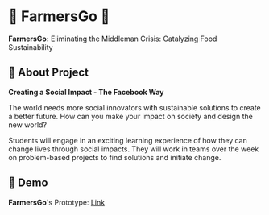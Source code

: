
# 🌽 FarmersGo 🥕

**FarmersGo:** Eliminating the Middleman Crisis: Catalyzing Food Sustainability





## 🚀 About Project

**Creating a Social Impact - The Facebook Way**

The world needs more social innovators with sustainable solutions to create a better future. How can you make your impact on society and design the new world?

Students will engage in an exciting learning experience of how they can change lives through social impacts. They will work in teams over the week on problem-based projects to find solutions and initiate change.


## 📱 Demo

**FarmersGo**'s Prototype: [Link](https://food-fsi-s1.netlify.app/ui)

  
